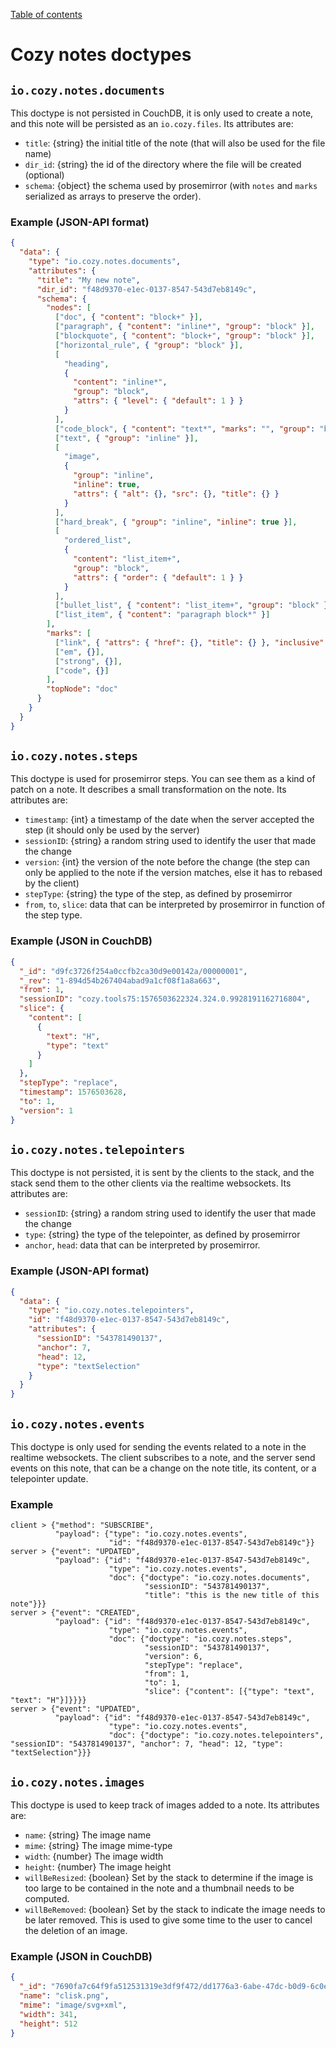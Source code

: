 [Table of contents](README.md#table-of-contents)

# Cozy notes doctypes

## `io.cozy.notes.documents`

This doctype is not persisted in CouchDB, it is only used to create a note, and
this note will be persisted as an `io.cozy.files`. Its attributes are:

- `title`: {string} the initial title of the note (that will also be used for the file name)
- `dir_id`: {string} the id of the directory where the file will be created (optional)
- `schema`: {object} the schema used by prosemirror (with `notes` and `marks` serialized as arrays to preserve the order).

### Example (JSON-API format)

```json
{
  "data": {
    "type": "io.cozy.notes.documents",
    "attributes": {
      "title": "My new note",
      "dir_id": "f48d9370-e1ec-0137-8547-543d7eb8149c",
      "schema": {
        "nodes": [
          ["doc", { "content": "block+" }],
          ["paragraph", { "content": "inline*", "group": "block" }],
          ["blockquote", { "content": "block+", "group": "block" }],
          ["horizontal_rule", { "group": "block" }],
          [
            "heading",
            {
              "content": "inline*",
              "group": "block",
              "attrs": { "level": { "default": 1 } }
            }
          ],
          ["code_block", { "content": "text*", "marks": "", "group": "block" }],
          ["text", { "group": "inline" }],
          [
            "image",
            {
              "group": "inline",
              "inline": true,
              "attrs": { "alt": {}, "src": {}, "title": {} }
            }
          ],
          ["hard_break", { "group": "inline", "inline": true }],
          [
            "ordered_list",
            {
              "content": "list_item+",
              "group": "block",
              "attrs": { "order": { "default": 1 } }
            }
          ],
          ["bullet_list", { "content": "list_item+", "group": "block" }],
          ["list_item", { "content": "paragraph block*" }]
        ],
        "marks": [
          ["link", { "attrs": { "href": {}, "title": {} }, "inclusive": false }],
          ["em", {}],
          ["strong", {}],
          ["code", {}]
        ],
        "topNode": "doc"
      }
    }
  }
}
```

## `io.cozy.notes.steps`

This doctype is used for prosemirror steps. You can see them as a kind of patch
on a note. It describes a small transformation on the note. Its attributes are:

- `timestamp`: {int} a timestamp of the date when the server accepted the step (it should only be used by the server)
- `sessionID`: {string} a random string used to identify the user that made the change
- `version`: {int} the version of the note before the change (the step can only be applied to the note if the version matches, else it has to rebased by the client)
- `stepType`: {string} the type of the step, as defined by prosemirror
- `from`, `to`, `slice`: data that can be interpreted by prosemirror in function of the step type.

### Example (JSON in CouchDB)

```json
{
  "_id": "d9fc3726f254a0ccfb2ca30d9e00142a/00000001",
  "_rev": "1-894d54b267404abad9a1cf08f1a8a663",
  "from": 1,
  "sessionID": "cozy.tools75:1576503622324.324.0.9928191162716804",
  "slice": {
    "content": [
      {
        "text": "H",
        "type": "text"
      }
    ]
  },
  "stepType": "replace",
  "timestamp": 1576503628,
  "to": 1,
  "version": 1
}
```

## `io.cozy.notes.telepointers`

This doctype is not persisted, it is sent by the clients to the stack, and the
stack send them to the other clients via the realtime websockets. Its
attributes are:

- `sessionID`: {string} a random string used to identify the user that made the change
- `type`: {string} the type of the telepointer, as defined by prosemirror
- `anchor`, `head`: data that can be interpreted by prosemirror.

### Example (JSON-API format)

```json
{
  "data": {
    "type": "io.cozy.notes.telepointers",
    "id": "f48d9370-e1ec-0137-8547-543d7eb8149c",
    "attributes": {
      "sessionID": "543781490137",
      "anchor": 7,
      "head": 12,
      "type": "textSelection"
    }
  }
}
```

## `io.cozy.notes.events`

This doctype is only used for sending the events related to a note in the
realtime websockets. The client subscribes to a note, and the server send
events on this note, that can be a change on the note title, its content,
or a telepointer update.

### Example

```
client > {"method": "SUBSCRIBE",
          "payload": {"type": "io.cozy.notes.events",
                      "id": "f48d9370-e1ec-0137-8547-543d7eb8149c"}}
server > {"event": "UPDATED",
          "payload": {"id": "f48d9370-e1ec-0137-8547-543d7eb8149c",
                      "type": "io.cozy.notes.events",
                      "doc": {"doctype": "io.cozy.notes.documents",
                              "sessionID": "543781490137",
                              "title": "this is the new title of this note"}}}
server > {"event": "CREATED",
          "payload": {"id": "f48d9370-e1ec-0137-8547-543d7eb8149c",
                      "type": "io.cozy.notes.events",
                      "doc": {"doctype": "io.cozy.notes.steps",
                              "sessionID": "543781490137",
                              "version": 6,
                              "stepType": "replace",
                              "from": 1,
                              "to": 1,
                              "slice": {"content": [{"type": "text", "text": "H"}]}}}}
server > {"event": "UPDATED",
          "payload": {"id": "f48d9370-e1ec-0137-8547-543d7eb8149c",
                      "type": "io.cozy.notes.events",
                      "doc": {"doctype": "io.cozy.notes.telepointers", "sessionID": "543781490137", "anchor": 7, "head": 12, "type": "textSelection"}}}
```

## `io.cozy.notes.images`

This doctype is used to keep track of images added to a note. Its attributes are:

- `name`: {string} The image name
- `mime`: {string} The image mime-type
- `width`: {number} The image width
- `height`: {number} The image height
- `willBeResized`: {boolean} Set by the stack to determine if the image is too large to be contained in the note and a thumbnail needs to be computed.
- `willBeRemoved`: {boolean} Set by the stack to indicate the image needs to be later removed. This is used to give some time to the user to cancel the deletion of an image. 


### Example (JSON in CouchDB)

```json
{
  "_id": "7690fa7c64f9fa512531319e3df9f472/dd1776a3-6abe-47dc-b0d9-6c0e345b2679",
  "name": "clisk.png",
  "mime": "image/svg+xml",
  "width": 341,
  "height": 512
}
```
